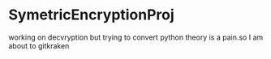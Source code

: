 # SymetricEncryptionProj
working on decvryption but trying to convert python theory is a pain.so I am about to gitkraken
